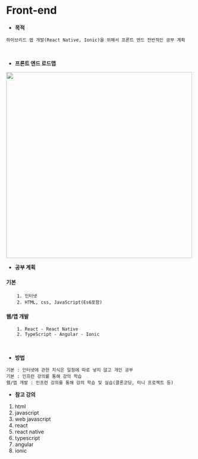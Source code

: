 # Front-end 
- **목적**
```
하이브리드 앱 개발(React Native, Ionic)을 위해서 프론트 엔드 전반적인 공부 계획
```
<br/>

- **프론트 엔드 로드맵**
<img src="https://user-images.githubusercontent.com/52240990/108315489-d5f27280-71fe-11eb-923d-83ee92ead1cd.png" width="500">

- **공부 계획**

 #### 기본
```
	1. 인터넷
	2. HTML, css, JavaScript(Es6포함)
```
 #### 웹/앱 개발
```
	1. React - React Native
	2. TypeScript - Angular - Ionic
```
<br/>

- **방법** 
```
기본 : 인터넷에 관한 지식은 일정에 따로 넣지 않고 개인 공부
기본 : 인프런 강의를 통해 강의 학습
웹/앱 개발 : 인프런 강의를 통해 강의 학습 및 실습(클론코딩, 미니 프로젝트 등)
```

- **참고 강의**
1. html
2. javascript
3. web javascript
4. react
5. react native
6. typescript
7. angular
8. ionic
